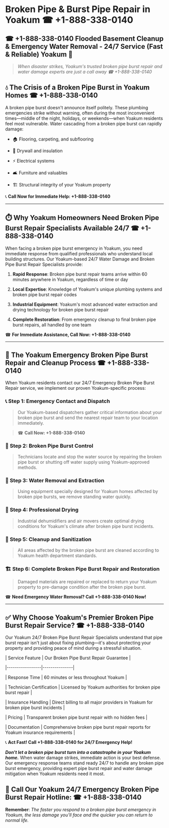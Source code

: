 # Broken Pipe & Burst Pipe Repair in Yoakum ☎ +1-888-338-0140  
## ☎ +1-888-338-0140 Flooded Basement Cleanup & Emergency Water Removal - 24/7 Service (Fast & Reliable) Yoakum 🚨  

> *When disaster strikes, Yoakum's trusted broken pipe burst repair and water damage experts are just a call away ☎ +1-888-338-0140*  

## 💧 The Crisis of a Broken Pipe Burst in Yoakum Homes ☎ +1-888-338-0140  

A broken pipe burst doesn't announce itself politely. These plumbing emergencies strike without warning, often during the most inconvenient times—middle of the night, holidays, or weekends—when Yoakum residents feel most vulnerable. Water cascading from a broken pipe burst can rapidly damage:  

* 🏠 Flooring, carpeting, and subflooring  
* 🧱 Drywall and insulation  
* ⚡ Electrical systems  
* 🛋️ Furniture and valuables  
* 🏗️ Structural integrity of your Yoakum property  

📞 **Call Now for Immediate Help: +1-888-338-0140**  

---  

## ⏱️ Why Yoakum Homeowners Need Broken Pipe Burst Repair Specialists Available 24/7 ☎ +1-888-338-0140  

When facing a broken pipe burst emergency in Yoakum, you need immediate response from qualified professionals who understand local building structures. Our Yoakum-based 24/7 Water Damage and Broken Pipe Burst Repair Specialists provide:  

1. **Rapid Response**: Broken pipe burst repair teams arrive within 60 minutes anywhere in Yoakum, regardless of time or day  
2. **Local Expertise**: Knowledge of Yoakum's unique plumbing systems and broken pipe burst repair codes  
3. **Industrial Equipment**: Yoakum's most advanced water extraction and drying technology for broken pipe burst repair  
4. **Complete Restoration**: From emergency cleanup to final broken pipe burst repairs, all handled by one team  

☎ **For Immediate Assistance, Call Now: +1-888-338-0140**  

---  

## 🔧 The Yoakum Emergency Broken Pipe Burst Repair and Cleanup Process ☎ +1-888-338-0140  

When Yoakum residents contact our 24/7 Emergency Broken Pipe Burst Repair service, we implement our proven Yoakum-specific process:  

### 📞 Step 1: Emergency Contact and Dispatch  
> Our Yoakum-based dispatchers gather critical information about your broken pipe burst and send the nearest repair team to your location immediately.  
> ☎ **Call Now: +1-888-338-0140**  

### 🚿 Step 2: Broken Pipe Burst Control  
> Technicians locate and stop the water source by repairing the broken pipe burst or shutting off water supply using Yoakum-approved methods.  

### 🌊 Step 3: Water Removal and Extraction  
> Using equipment specially designed for Yoakum homes affected by broken pipe bursts, we remove standing water quickly.  

### 💨 Step 4: Professional Drying  
> Industrial dehumidifiers and air movers create optimal drying conditions for Yoakum's climate after broken pipe burst incidents.  

### 🧼 Step 5: Cleanup and Sanitization  
> All areas affected by the broken pipe burst are cleaned according to Yoakum health department standards.  

### 🏗️ Step 6: Complete Broken Pipe Burst Repair and Restoration  
> Damaged materials are repaired or replaced to return your Yoakum property to pre-damage condition after the broken pipe burst.  

☎ **Need Emergency Water Removal? Call +1-888-338-0140 Now!**  

---  

## ✅ Why Choose Yoakum's Premier Broken Pipe Burst Repair Service? ☎ +1-888-338-0140  

Our Yoakum 24/7 Broken Pipe Burst Repair Specialists understand that pipe burst repair isn't just about fixing plumbing—it's about protecting your property and providing peace of mind during a stressful situation.  

| Service Feature | Our Broken Pipe Burst Repair Guarantee |  
|-----------------|---------------|  
| Response Time | 60 minutes or less throughout Yoakum |  
| Technician Certification | Licensed by Yoakum authorities for broken pipe burst repair |  
| Insurance Handling | Direct billing to all major providers in Yoakum for broken pipe burst incidents |  
| Pricing | Transparent broken pipe burst repair with no hidden fees |  
| Documentation | Comprehensive broken pipe burst repair reports for Yoakum insurance requirements |  

📞 **Act Fast! Call +1-888-338-0140 for 24/7 Emergency Help!**  

***Don't let a broken pipe burst turn into a catastrophe in your Yoakum home.*** When water damage strikes, immediate action is your best defense. Our emergency response teams stand ready 24/7 to handle any broken pipe burst emergency, providing expert pipe burst repair and water damage mitigation when Yoakum residents need it most.  

## 📱 Call Our Yoakum 24/7 Emergency Broken Pipe Burst Repair Hotline: ☎ +1-888-338-0140  

**Remember**: *The faster you respond to a broken pipe burst emergency in Yoakum, the less damage you'll face and the quicker you can return to normal life.*